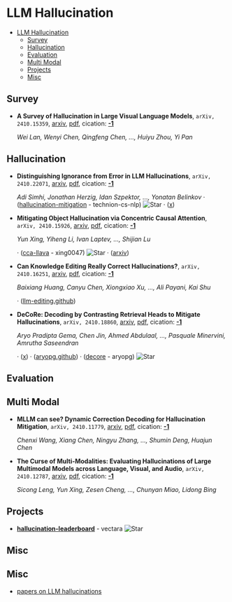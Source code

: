 # LLM Hallucination

- [LLM Hallucination](#llm-hallucination) 
  - [Survey](#survey)
  - [Hallucination](#hallucination)
  - [Evaluation](#evaluation)
  - [Multi Modal](#multi-modal)
  - [Projects](#projects)
  - [Misc](#misc)


## Survey

- **A Survey of Hallucination in Large Visual Language Models**, `arXiv, 2410.15359`, [arxiv](http://arxiv.org/abs/2410.15359v1), [pdf](http://arxiv.org/pdf/2410.15359v1.pdf), cication: [**-1**](None) 

	 *Wei Lan, Wenyi Chen, Qingfeng Chen, ..., Huiyu Zhou, Yi Pan*

## Hallucination

- **Distinguishing Ignorance from Error in LLM Hallucinations**, `arXiv, 2410.22071`, [arxiv](http://arxiv.org/abs/2410.22071v1), [pdf](http://arxiv.org/pdf/2410.22071v1.pdf), cication: [**-1**](None) 

	 *Adi Simhi, Jonathan Herzig, Idan Szpektor, ..., Yonatan Belinkov* · ([hallucination-mitigation](https://github.com/technion-cs-nlp/hallucination-mitigation) - technion-cs-nlp) ![Star](https://img.shields.io/github/stars/technion-cs-nlp/hallucination-mitigation.svg?style=social&label=Star) · ([x](https://x.com/AdiSimhi/status/1851650371615125563))
- **Mitigating Object Hallucination via Concentric Causal Attention**, `arXiv, 2410.15926`, [arxiv](http://arxiv.org/abs/2410.15926v1), [pdf](http://arxiv.org/pdf/2410.15926v1.pdf), cication: [**-1**](None) 

	 *Yun Xing, Yiheng Li, Ivan Laptev, ..., Shijian Lu*

	 · ([cca-llava](https://github.com/xing0047/cca-llava) - xing0047) ![Star](https://img.shields.io/github/stars/xing0047/cca-llava.svg?style=social&label=Star) · ([arxiv](https://arxiv.org/abs/2410.15926))
- **Can Knowledge Editing Really Correct Hallucinations?**, `arXiv, 2410.16251`, [arxiv](http://arxiv.org/abs/2410.16251v2), [pdf](http://arxiv.org/pdf/2410.16251v2.pdf), cication: [**-1**](None) 

	 *Baixiang Huang, Canyu Chen, Xiongxiao Xu, ..., Ali Payani, Kai Shu*

	 · ([llm-editing.github](https://llm-editing.github.io/))
- **DeCoRe: Decoding by Contrasting Retrieval Heads to Mitigate 
  Hallucinations**, `arXiv, 2410.18860`, [arxiv](http://arxiv.org/abs/2410.18860v1), [pdf](http://arxiv.org/pdf/2410.18860v1.pdf), cication: [**-1**](None)

	 *Aryo Pradipta Gema, Chen Jin, Ahmed Abdulaal, ..., Pasquale Minervini, Amrutha Saseendran*

	 · ([x](https://x.com/aryopg/status/1849812217765433674)) · ([aryopg.github](https://aryopg.github.io/decore/)) · ([decore](https://github.com/aryopg/decore) - aryopg) ![Star](https://img.shields.io/github/stars/aryopg/decore.svg?style=social&label=Star)

## Evaluation


## Multi Modal

- **MLLM can see? Dynamic Correction Decoding for Hallucination Mitigation**, `arXiv, 2410.11779`, [arxiv](http://arxiv.org/abs/2410.11779v1), [pdf](http://arxiv.org/pdf/2410.11779v1.pdf), cication: [**-1**](None) 

	 *Chenxi Wang, Xiang Chen, Ningyu Zhang, ..., Shumin Deng, Huajun Chen*
- **The Curse of Multi-Modalities: Evaluating Hallucinations of Large 
  Multimodal Models across Language, Visual, and Audio**, `arXiv, 2410.12787`, [arxiv](http://arxiv.org/abs/2410.12787v1), [pdf](http://arxiv.org/pdf/2410.12787v1.pdf), cication: [**-1**](None)

	 *Sicong Leng, Yun Xing, Zesen Cheng, ..., Chunyan Miao, Lidong Bing*

## Projects

- [**hallucination-leaderboard**](https://github.com/vectara/hallucination-leaderboard) - vectara ![Star](https://img.shields.io/github/stars/vectara/hallucination-leaderboard.svg?style=social&label=Star) 

## Misc
## Misc
- [papers on LLM hallucinations](https://x.com/omarsar0/status/1852733583036682710) 